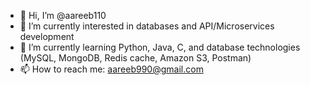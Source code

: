 - 👋 Hi, I’m @aareeb110
- 👀 I’m currently interested in databases and API/Microservices development
- 🌱 I’m currently learning Python, Java, C, and database technologies (MySQL, MongoDB, Redis cache, Amazon S3, Postman)
- 📫 How to reach me: aareeb990@gmail.com

<!---
aareeb110/aareeb110 is a ✨ special ✨ repository because its `README.md` (this file) appears on your GitHub profile.
You can click the Preview link to take a look at your changes.
--->
